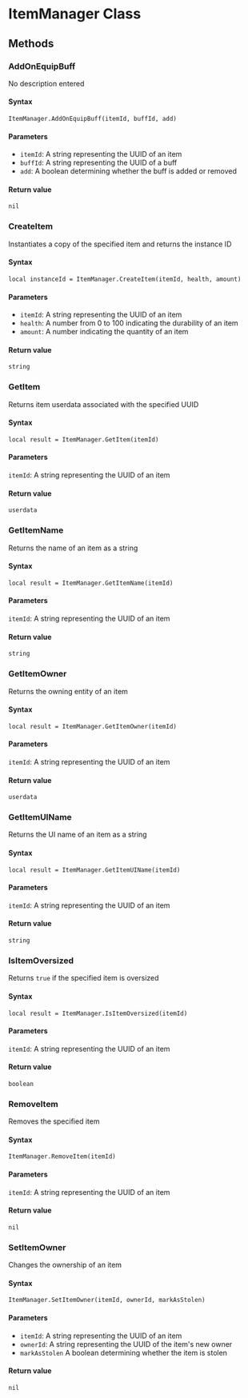 <!-- TITLE: ItemManager Function Reference -->

# ItemManager Class
## Methods

### AddOnEquipBuff

No description entered

#### **Syntax**

`ItemManager.AddOnEquipBuff(itemId, buffId, add)`

#### **Parameters**

* `itemId`: A string representing the UUID of an item
* `buffId`: A string representing the UUID of a buff
* `add`: A boolean determining whether the buff is added or removed

#### **Return value**

`nil`


### CreateItem

Instantiates a copy of the specified item and returns the instance ID

#### **Syntax**

`local instanceId = ItemManager.CreateItem(itemId, health, amount)`

#### **Parameters**

* `itemId`: A string representing the UUID of an item
* `health`: A number from 0 to 100 indicating the durability of an item
* `amount`: A number indicating the quantity of an item

#### **Return value**

`string`


### GetItem

Returns item userdata associated with the specified UUID

#### **Syntax**

`local result = ItemManager.GetItem(itemId)`

#### **Parameters**

`itemId`: A string representing the UUID of an item

#### **Return value**

`userdata`


### GetItemName

Returns the name of an item as a string

#### **Syntax**

`local result = ItemManager.GetItemName(itemId)`

#### **Parameters**

`itemId`:  A string representing the UUID of an item

#### **Return value**

`string`


### GetItemOwner

Returns the owning entity of an item

#### **Syntax**

`local result = ItemManager.GetItemOwner(itemId)`

#### **Parameters**

`itemId`: A string representing the UUID of an item

#### **Return value**

`userdata`


### GetItemUIName

Returns the UI name of an item as a string

#### **Syntax**

`local result = ItemManager.GetItemUIName(itemId)`

#### **Parameters**

`itemId`: A string representing the UUID of an item

#### **Return value**

`string`


### IsItemOversized

Returns `true` if the specified item is oversized

#### **Syntax**

`local result = ItemManager.IsItemOversized(itemId)`

#### **Parameters**

`itemId`: A string representing the UUID of an item

#### **Return value**

`boolean`


### RemoveItem

Removes the specified item

#### **Syntax**

`ItemManager.RemoveItem(itemId)`

#### **Parameters**

`itemId`: A string representing the UUID of an item

#### **Return value**

`nil`


### SetItemOwner

Changes the ownership of an item

#### **Syntax**

`ItemManager.SetItemOwner(itemId, ownerId, markAsStolen)`

#### **Parameters**

* `itemId`: A string representing the UUID of an item
* `ownerId`: A string representing the UUID of the item's new owner
* `markAsStolen` A boolean determining whether the item is stolen

#### **Return value**

`nil`